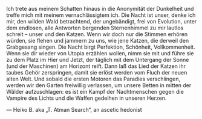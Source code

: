 Ich trete aus meinem Schatten hinaus in die Anonymität der Dunkelheit und treffe mich mit meinem vernachlässigtem ich. Die Nacht ist unser, denke ich mir, den wilden Wald betrachtend, der ungebändigt, frei von Evolution, unter dem endlosen, alle Antworten bergenden Sternenhimmel zu mir lautlos schreit – unser und den Katzen. Wenn wir doch nur die Stimmen erhören würden, sie flehen und jammern zu uns, wie jene Katzen, die derweil den Grabgesang singen. Die Nacht birgt Perfektion, Schönheit, Vollkommenheit. Wenn sie dir wieder von Utopia erzählen wollen, nimm sie mit und führe sie zu dem Platz im Hier und Jetzt, der täglich mit dem Untergang der Sonne (und der Maschinen) am Horizont reift. Dann laß das Lied der Katzen ihr taubes Gehör zerspringen, damit sie erlöst werden vom Fluch der neuen alten Welt. Und sobald die ersten Motoren das Paradies verschlingen, werden wir den Garten freiwillig verlassen, um unsere Betten in mitten der Wälder aufzuschlagen: es ist ein Kampf der Nachtmenschen gegen die Vampire des Lichts und die Waffen gedeihen in unseren Herzen.

— Heiko B. aka „T. Atman Search“, an ascetic hedonist
